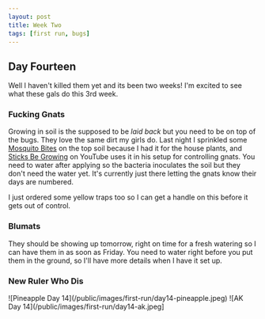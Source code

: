 ```yaml
---
layout: post
title: Week Two
tags: [first run, bugs]
---
```


## Day Fourteen

Well I haven't killed them yet and its been two weeks! I'm excited to see what these gals do this 3rd week.

### Fucking Gnats

Growing in soil is the supposed to be <i class="organe">laid back</i> but you need to be on top of the bugs. They love the same dirt my girls do. Last night I sprinkled some [Mosquito Bites](https://www.homedepot.com/p/Mosquito-Bits-30-oz-Granular-Biological-Mosquito-Control-117-6/206940251) on the top soil because I had it for the house plants, and [Sticks Be Growing](https://www.youtube.com/channel/UCBzMP_v1kCCqLJiyJBdLyXw) on YouTube uses it in his setup for controlling gnats. You need to water after applying so the bacteria inoculates the soil but they don't need the water yet. It's currently just there letting the gnats know their days are numbered.

I just ordered some yellow traps too so I can get a handle on this before it gets out of control.

### Blumats

They should be showing up tomorrow, right on time for a fresh watering so I can have them in as soon as Friday. You need to water right before you put them in the ground, so I'll have more details when I have it set up.

### New Ruler Who Dis

<span class="pic-row">
![Pineapple Day 14](/public/images/first-run/day14-pineapple.jpeg)
![AK Day 14](/public/images/first-run/day14-ak.jpeg]
</span>
